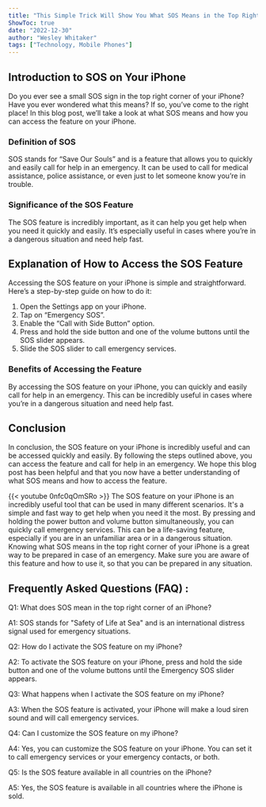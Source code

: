 ```yaml
---
title: "This Simple Trick Will Show You What SOS Means in the Top Right Corner of Your iPhone!"
ShowToc: true 
date: "2022-12-30"
author: "Wesley Whitaker" 
tags: ["Technology, Mobile Phones"]
---
```

## Introduction to SOS on Your iPhone

Do you ever see a small SOS sign in the top right corner of your iPhone? Have you ever wondered what this means? If so, you’ve come to the right place! In this blog post, we’ll take a look at what SOS means and how you can access the feature on your iPhone.

### Definition of SOS

SOS stands for “Save Our Souls” and is a feature that allows you to quickly and easily call for help in an emergency. It can be used to call for medical assistance, police assistance, or even just to let someone know you’re in trouble.

### Significance of the SOS Feature

The SOS feature is incredibly important, as it can help you get help when you need it quickly and easily. It’s especially useful in cases where you’re in a dangerous situation and need help fast.

## Explanation of How to Access the SOS Feature

Accessing the SOS feature on your iPhone is simple and straightforward. Here’s a step-by-step guide on how to do it:

1. Open the Settings app on your iPhone.
2. Tap on “Emergency SOS”.
3. Enable the “Call with Side Button” option.
4. Press and hold the side button and one of the volume buttons until the SOS slider appears.
5. Slide the SOS slider to call emergency services.

### Benefits of Accessing the Feature

By accessing the SOS feature on your iPhone, you can quickly and easily call for help in an emergency. This can be incredibly useful in cases where you’re in a dangerous situation and need help fast.

## Conclusion

In conclusion, the SOS feature on your iPhone is incredibly useful and can be accessed quickly and easily. By following the steps outlined above, you can access the feature and call for help in an emergency. We hope this blog post has been helpful and that you now have a better understanding of what SOS means and how to access the feature.

{{< youtube 0nfc0qOmSRo >}} 
The SOS feature on your iPhone is an incredibly useful tool that can be used in many different scenarios. It's a simple and fast way to get help when you need it the most. By pressing and holding the power button and volume button simultaneously, you can quickly call emergency services. This can be a life-saving feature, especially if you are in an unfamiliar area or in a dangerous situation. Knowing what SOS means in the top right corner of your iPhone is a great way to be prepared in case of an emergency. Make sure you are aware of this feature and how to use it, so that you can be prepared in any situation.

## Frequently Asked Questions (FAQ) :
Q1: What does SOS mean in the top right corner of an iPhone?

A1: SOS stands for "Safety of Life at Sea" and is an international distress signal used for emergency situations.

Q2: How do I activate the SOS feature on my iPhone?

A2: To activate the SOS feature on your iPhone, press and hold the side button and one of the volume buttons until the Emergency SOS slider appears.

Q3: What happens when I activate the SOS feature on my iPhone?

A3: When the SOS feature is activated, your iPhone will make a loud siren sound and will call emergency services.

Q4: Can I customize the SOS feature on my iPhone?

A4: Yes, you can customize the SOS feature on your iPhone. You can set it to call emergency services or your emergency contacts, or both.

Q5: Is the SOS feature available in all countries on the iPhone?

A5: Yes, the SOS feature is available in all countries where the iPhone is sold.


